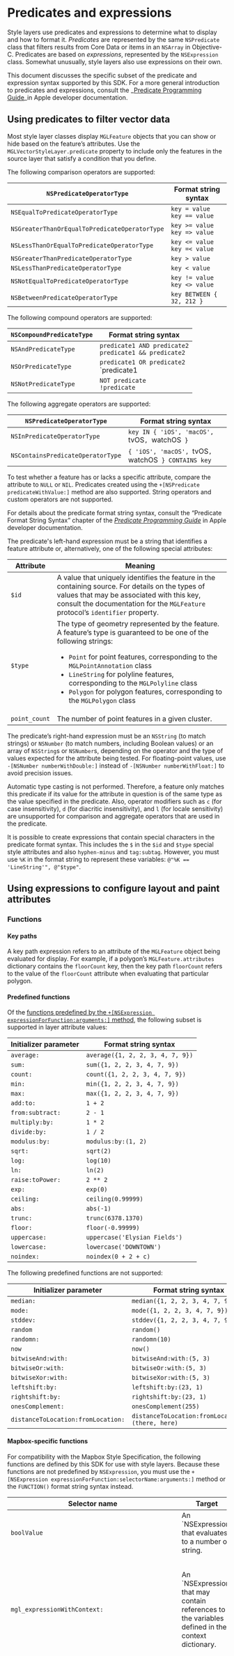 # Predicates and expressions

Style layers use predicates and expressions to determine what to display and how
to format it. _Predicates_ are represented by the same `NSPredicate` class that
filters results from Core Data or items in an `NSArray` in Objective-C.
Predicates are based on _expressions_, represented by the `NSExpression` class.
Somewhat unusually, style layers also use expressions on their own.

This document discusses the specific subset of the predicate and expression
syntax supported by this SDK. For a more general introduction to predicates and
expressions, consult the
_[Predicate Programming Guide](https://developer.apple.com/library/content/documentation/Cocoa/Conceptual/Predicates/AdditionalChapters/Introduction.html)_in Apple developer documentation.

## Using predicates to filter vector data

Most style layer classes display `MGLFeature` objects that you can show or hide
based on the feature’s attributes. Use the `MGLVectorStyleLayer.predicate`
property to include only the features in the source layer that satisfy a
condition that you define.

The following comparison operators are supported:

`NSPredicateOperatorType`                     | Format string syntax
----------------------------------------------|---------------------
`NSEqualToPredicateOperatorType`              | `key = value`<br />`key == value`
`NSGreaterThanOrEqualToPredicateOperatorType` | `key >= value`<br />`key => value`
`NSLessThanOrEqualToPredicateOperatorType`    | `key <= value`<br />`key =< value`
`NSGreaterThanPredicateOperatorType`          | `key > value`
`NSLessThanPredicateOperatorType`             | `key < value`
`NSNotEqualToPredicateOperatorType`           | `key != value`<br />`key <> value`
`NSBetweenPredicateOperatorType`              | `key BETWEEN { 32, 212 }`

The following compound operators are supported:

`NSCompoundPredicateType` | Format string syntax
--------------------------|---------------------
`NSAndPredicateType`      | `predicate1 AND predicate2`<br />`predicate1 && predicate2`
`NSOrPredicateType`       | `predicate1 OR predicate2`<br />`predicate1 || predicate2`
`NSNotPredicateType`      | `NOT predicate`<br />`!predicate`

The following aggregate operators are supported:

`NSPredicateOperatorType`         | Format string syntax
----------------------------------|---------------------
`NSInPredicateOperatorType`       | `key IN { 'iOS', 'macOS', `tvOS`, `watchOS` }`
`NSContainsPredicateOperatorType` | `{ 'iOS', 'macOS', `tvOS`, `watchOS` } CONTAINS key`

To test whether a feature has or lacks a specific attribute, compare the
attribute to `NULL` or `NIL`. Predicates created using the
`+[NSPredicate predicateWithValue:]` method are also supported. String
operators and custom operators are not supported.

For details about the predicate format string syntax, consult the “Predicate
Format String Syntax” chapter of the
_[Predicate Programming Guide](https://developer.apple.com/library/content/documentation/Cocoa/Conceptual/Predicates/AdditionalChapters/Introduction.html)_
in Apple developer documentation.

The predicate's left-hand expression must be a string that identifies a feature
attribute or, alternatively, one of the following special attributes:

<table>
<thead>
<tr><th>Attribute</th><th>Meaning</th></tr>
</thead>
<tbody>
<tr>
   <td><code>$id</code></td>
   <td>
       A value that uniquely identifies the feature in the containing source.
       For details on the types of values that may be associated with this key,
       consult the documentation for the <code>MGLFeature</code> protocol’s
       <code>identifier</code> property.
   </td>
</tr>
<tr>
   <td><code>$type</code></td>
   <td>
       The type of geometry represented by the feature. A feature’s type is
       guaranteed to be one of the following strings:
       <ul>
           <li>
               <code>Point</code> for point features, corresponding to the
               <code>MGLPointAnnotation</code> class
           </li>
           <li>
               <code>LineString</code> for polyline features, corresponding to
               the <code>MGLPolyline</code> class
           </li>
           <li>
               <code>Polygon</code> for polygon features, corresponding to the
               <code>MGLPolygon</code> class
           </li>
       </ul>
   </td>
</tr>
<tr>
   <td><code>point_count</code></td>
   <td>The number of point features in a given cluster.</td>
</tr>
</tbody>
</table>

The predicate’s right-hand expression must be an `NSString` (to match strings)
or `NSNumber` (to match numbers, including Boolean values) or an array of
`NSString`s or `NSNumber`s, depending on the operator and the type of values
expected for the attribute being tested. For floating-point values, use
`-[NSNumber numberWithDouble:]` instead of `-[NSNumber numberWithFloat:]`
to avoid precision issues.

Automatic type casting is not performed. Therefore, a feature only matches this
predicate if its value for the attribute in question is of the same type as the
value specified in the predicate. Also, operator modifiers such as `c` (for
case insensitivity), `d` (for diacritic insensitivity), and `l` (for locale
sensitivity) are unsupported for comparison and aggregate operators that are
used in the predicate.

It is possible to create expressions that contain special characters in the
predicate format syntax. This includes the `$` in the `$id` and `$type` special
style attributes and also `hyphen-minus` and `tag:subtag`. However, you must use
`%K` in the format string to represent these variables:
`@"%K == 'LineString'", @"$type"`.

## Using expressions to configure layout and paint attributes

### Functions

#### Key paths

A key path expression refers to an attribute of the `MGLFeature` object being
evaluated for display. For example, if a polygon’s `MGLFeature.attributes`
dictionary contains the `floorCount` key, then the key path `floorCount` refers
to the value of the `floorCount` attribute when evaluating that particular
polygon.

#### Predefined functions

Of the
[functions predefined by the `+[NSExpression expressionForFunction:arguments:]` method](https://developer.apple.com/documentation/foundation/nsexpression/1413747-init#discussion),
the following subset is supported in layer attribute values:

Initializer parameter | Format string syntax
----------------------|---------------------
`average:`            | `average({1, 2, 2, 3, 4, 7, 9})`
`sum:`                | `sum({1, 2, 2, 3, 4, 7, 9})`
`count:`              | `count({1, 2, 2, 3, 4, 7, 9})`
`min:`                | `min({1, 2, 2, 3, 4, 7, 9})`
`max:`                | `max({1, 2, 2, 3, 4, 7, 9})`
`add:to:`             | `1 + 2`
`from:subtract:`      | `2 - 1`
`multiply:by:`        | `1 * 2`
`divide:by:`          | `1 / 2`
`modulus:by:`         | `modulus:by:(1, 2)`
`sqrt:`               | `sqrt(2)`
`log:`                | `log(10)`
`ln:`                 | `ln(2)`
`raise:toPower:`      | `2 ** 2`
`exp:`                | `exp(0)`
`ceiling:`            | `ceiling(0.99999)`
`abs:`                | `abs(-1)`
`trunc:`              | `trunc(6378.1370)`
`floor:`              | `floor(-0.99999)`
`uppercase:`          | `uppercase('Elysian Fields')`
`lowercase:`          | `lowercase('DOWNTOWN')`
`noindex:`            | `noindex(0 + 2 + c)`

The following predefined functions are not supported:

Initializer parameter | Format string syntax
----------------------|---------------------
`median:`             | `median({1, 2, 2, 3, 4, 7, 9})`
`mode:`               | `mode({1, 2, 2, 3, 4, 7, 9})`
`stddev:`             | `stddev({1, 2, 2, 3, 4, 7, 9})`
`random`              | `random()`
`randomn:`            | `randomn(10)`
`now`                 | `now()`
`bitwiseAnd:with:`    | `bitwiseAnd:with:(5, 3)`
`bitwiseOr:with:`     | `bitwiseOr:with:(5, 3)`
`bitwiseXor:with:`    | `bitwiseXor:with:(5, 3)`
`leftshift:by:`       | `leftshift:by:(23, 1)`
`rightshift:by:`      | `rightshift:by:(23, 1)`
`onesComplement:`     | `onesComplement(255)`
`distanceToLocation:fromLocation:` | `distanceToLocation:fromLocation:(there, here)`

#### Mapbox-specific functions

For compatibility with the Mapbox Style Specification, the following functions
are defined by this SDK for use with style layers. Because these functions are
not predefined by `NSExpression`, you must use the
`+[NSExpression expressionForFunction:selectorName:arguments:]` method or the
`FUNCTION()` format string syntax instead. 

<table>
<thead>
<tr><th>Selector name</th><th>Target</th><th>Arguments</th><th>Returns</th></tr>
</thead>
<tbody>
<tr>
   <td><code>boolValue</code></td>
   <td>
      An `NSExpression` that evaluates to a number or string.
   </td>
   <td></td>
   <td>
      A Boolean representation of the target: `FALSE` when then input is an
      empty string, 0, `FALSE`, `NIL`, or NaN, otherwise `TRUE`.
   </td>
</tr>
<tr>
   <td><code>mgl_expressionWithContext:</code></td>
   <td>
      An `NSExpression` that may contain references to the variables defined in
      the context dictionary.
   </td>
   <td>
      An `NSDictionary` with `NSString`s as keys and `NSExpression`s as values.
      Each key is a variable name and each value is the variable’s value within
      the target expression.
   </td>
   <td>
      The target expression with variable subexpressions replaced with the
      values defined in the context dictionary.
   </td>
</tr>
<tr>
   <td><code>mgl_interpolateWithCurveType:parameters:stops:</code></td>
   <td>
      An `NSExpression` that evaluates to a number and contains a variable or
      key path expression.
   </td>
   <td>
      The first argument is one of the following strings denoting curve types:
      `linear`, `exponential`, or `cubic-bezier`.
      
      The second argument is an expression providing parameters for the curve:
      
      <ul>
         <li>If the curve type is `linear`, the argument is `NIL`.</li>
         <li>
            If the curve type is `exponential`, the argument is an expression
            that evaluates to a number, specifying the base of the exponential
            interpolation.
         </li>
         <li>
            If the curve type is `cubic-bezier`, the argument is an array or
            aggregate expression containing four expressions, each evaluating to
            a number. The four numbers are control points for the cubic Bézier
            curve.
         </li>
      </ul>
      
      The third argument is an `NSDictionary` object representing the
      interpolation’s stops, with numeric zoom levels as keys and expressions as
      values.
   </td>
   <td>
      A value interpolated along the continuous mathematical function defined by
      the arguments, with the target as the input to the function.
   </td>
</tr>
<tr>
   <td>
      <code>mgl_numberWithFallbackValues:</code>,
      <code>doubleValue</code>,
      <code>floatValue</code>,
      <code>decimalValue</code>
   </td>
   <td>
      An `NSExpression` that evaluates to a Boolean value, number, or string.
   </td>
   <td>
      Zero or more `NSExpression`s, each evaluating to a Boolean value or
      string.
   </td>
   <td>
      A numeric representation of the target:
      <ul>
         <li>If the target is `NIL` or `FALSE`, the result is 0.</li>
         <li>If the target is true, the result is 1.</li>
         <li>
            If the target is a string, it is converted to a number as specified
            by the
            “<a href="https://tc39.github.io/ecma262/#sec-tonumber-applied-to-the-string-type">ToNumber Applied to the String Type</a>”
            algorithm of the ECMAScript Language Specification.
         </li>
         <li>
            If multiple values are provided, each one is evaluated in order
            until the first successful conversion is obtained.
         </li>
      </ul>
   </td>
</tr>
<tr>
   <td><code>mgl_stepWithMinimum:stops:</code></td>
   <td>
      An `NSExpression` that evaluates to a number and contains a variable or
      key path expression.
   </td>
   <td>
      The first argument is an expression that evaluates to a number, specifying
      the minimum value in case the target is less than any of the stops in the
      second argument.
      
      The second argument is an `NSDictionary` object representing the
      interpolation’s stops, with numeric zoom levels as keys and expressions as
      values.
   </td>
   <td>
      The output value of the stop whose key is just less than the evaluated
      target, or the minimum value if the target is less than the least of the
      stops’ keys.
   </td>
</tr>
<tr>
   <td><code>stringByAppendingString:</code></td>
   <td>
      An `NSExpression` that evaluates to a string.
   </td>
   <td>
      One or more `NSExpression`s, each evaluating to a string.
   </td>
   <td>
      The target string with each of the argument strings appended in order.
   </td>
</tr>
<tr>
   <td><code>stringValue</code></td>
   <td>
      An `NSExpression` that evaluates to a Boolean value, number, or string.
   </td>
   <td></td>
   <td>
      A string representation of the target:
      <ul>
         <li>If the target is `NIL`, the result is the string `null`.</li>
         <li>
            If the target is a Boolean value, the result is the string `true` or
            `false`.
         </li>
         <li>
            If the target is a number, it is converted to a string as specified
            by the
            “<a href="https://tc39.github.io/ecma262/#sec-tostring-applied-to-the-number-type">NumberToString</a>”
            algorithm of the ECMAScript Language Specification.
         </li>
         <li>
            If the target is a color, it is converted to a string of the form
            `rgba(r,g,b,a)`, where <var>r</var>, <var>g</var>, and <var>b</var>
            are numerals ranging from 0 to 255 and <var>a</var> ranges from 0 to
            1.
         </li>
         <li>
            Otherwise, the target is converted to a string in the format
            specified by the
            [`JSON.stringify()`](https://tc39.github.io/ecma262/#sec-json.stringify)
            function of the ECMAScript Language Specification.
         </li>
      </ul>
   </td>
</tr>
</tbody>
</table>

Some of these functions are defined as methods on their respective target
classes, but you should not call them directly outside the context of an
expression, because the result may differ from the evaluated expression’s result
or may result in undefined behavior.

### Variables

The following variables are defined by this SDK for use with style layers:

<table>
<thead>
<tr><th>Variable</th><th>Type</th><th>Meaning</th></tr>
</thead>
<tbody>
<tr>
   <td><code>$heatmapDensity</code></td>
   <td>Number</td>
   <td>
      The
      <a href="https://en.wikipedia.org/wiki/Kernel_density_estimation">kernel density estimation</a>
      of a screen point in a heatmap layer; in other words, a relative measure
      of how many data points are crowded around a particular pixel. This
      variable can only be used with the `heatmapColor` property.
   </td>
</tr>
<tr>
   <td><code>$zoomLevel</code></td>
   <td>Number</td>
   <td>
      The current zoom level. In style layout and paint properties, this
      variable may only appear as the target of a top-level interpolation or
      step expression.
   </td>
</tr>
</tbody>
</table>

In addition to these variables, you can define your own variables and refer to
them elsewhere in the expression. The syntax for defining a variable makes use
of a [Mapbox-specific function](#mapbox-specific-functions) that takes an
`NSDictionary` as an argument:

```objc
[NSExpression expressionWithFormat:@"FUNCTION($floorCount + 1, 'mgl_expressionWithContext:', %@)",
 {@"floorCount": @2}];
```

```swift
NSExpression(format: "FUNCTION($floorCount + 1, 'mgl_expressionWithContext:', %@)",
             ["floorCount": 2])
```
